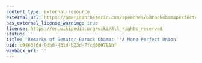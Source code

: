 ```yaml
---
content_type: external-resource
external_url: https://americanrhetoric.com/speeches/barackobamaperfectunion.htm
has_external_license_warning: true
license: https://en.wikipedia.org/wiki/All_rights_reserved
status: ''
title: 'Remarks of Senator Barack Obama: ''A More Perfect Union'
uid: c9463f6d-9db8-431d-b23d-7fcd000781bf
wayback_url: ''
---
```

